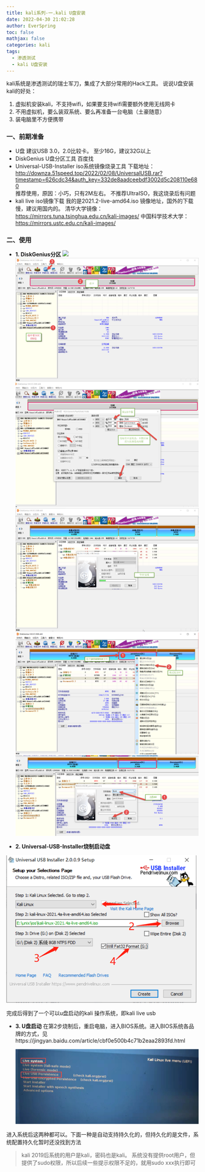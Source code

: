 ```yaml
---
title: kali系列-一.kali U盘安装
date: 2022-04-30 21:02:28
author: EverSpring
toc: false
mathjax: false
categories: kali
tags:
  - 渗透测试
  - kali U盘安装
---
```

kali系统是渗透测试的瑞士军刀，集成了大部分常用的Hack工具。
说说U盘安装kali的好处：

1. 虚拟机安装kali，不支持wifi，如果要支持wifi需要额外使用无线网卡
2. 不用虚拟机，要么装双系统、要么再准备一台电脑（土豪随意）
3. 装电脑里不方便携带

### 一、前期准备
* U盘
  建议USB 3.0，2.0比较卡。
  至少16G，建议32G以上
* DiskGenius U盘分区工具
  百度找
* Universal-USB-Installer iso系统镜像烧录工具
  下载地址：http://downza.51speed.top/2022/02/08/UniversalUSB.rar?timestamp=626cdc34&auth_key=332de8aadceebdf3002d5c208110e680  
  推荐使用，原因：小巧，只有2M左右。
  不推荐UltraISO，我这烧录后有问题
* kali live iso镜像下载
我的是2021.2-live-amd64.iso
镜像地址，国外的下载慢，建议用国内的。
清华大学镜像：https://mirrors.tuna.tsinghua.edu.cn/kali-images/
中国科学技术大学：https://mirrors.ustc.edu.cn/kali-images/

### 二、使用
* **1. DiskGenius分区**
![](image-20220430234203883.png)
  <img src="kali系列-1-kali安装/image-20220430234203883.png" alt="图1" style="zoom: 50%;" />
  <img src="kali系列-1-kali安装/image-20220430234915455.png" alt="图2" style="zoom: 50%;" />
  <img src="kali系列-1-kali安装/image-20220430235104169.png" alt="image-20220430235104169" style="zoom:50%;" />
  <img src="kali系列-1-kali安装/image-20220430235741924.png" alt="image-20220430235741924" style="zoom:50%;" />
  <img src="kali系列-1-kali安装/image-20220430235926700.png" alt="image-20220430235926700" style="zoom:50%;" />

* **2. Universal-USB-Installer烧制启动盘**

<img src="kali系列-1-kali安装/i=f35d3b86f67b44b6a88207b7366e8e93.png" style="zoom: 80%;" />

完成后得到了一个可以u盘启动的kali 操作系统，即kali live usb

* **3. U盘启动**
  在第2步烧制后，重启电脑，进入BIOS系统。进入BIOS系统各品牌的方式，见https://jingyan.baidu.com/article/cbf0e500b4c71b2eaa2893fd.html

  <img src="kali系列-1-kali安装/image-20220501000544177.png" alt="image-20220501000544177" style="zoom: 67%;" />

进入系统后这两种都可以。下面一种是自动支持持久化的，但持久化的是文件，系统配置持久化暂时还没找到方法
> kali 2019后系统的用户是kali，密码也是kali。
> 系统没有提供root用户，但提供了sudo权限，所以后续一些提示权限不足的，就用sudo xxx执行即可